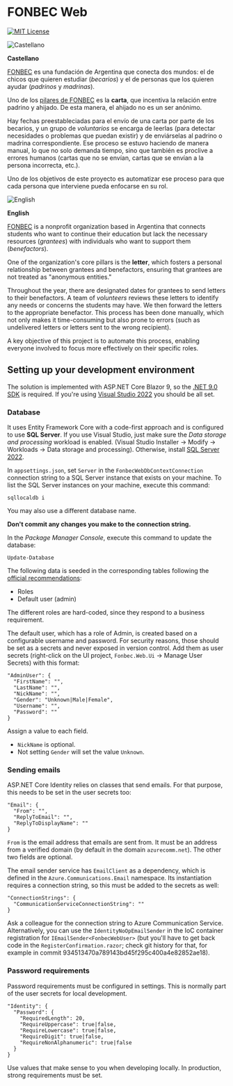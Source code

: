 # FONBEC Web
[![MIT License](https://img.shields.io/badge/license-MIT-green.svg)](https://github.com/ignacioerrico/fonbec-web/blob/main/LICENSE.txt)

![Castellano](https://github.com/madebybowtie/FlagKit/raw/master/Assets/PNG/AR@2x.png?raw=true)

**Castellano**

[FONBEC](http://www.fonbec.org.ar/) es una fundación de Argentina que conecta
dos mundos: el de chicos que quieren estudiar (_becarios_) y el de personas que
los quieren ayudar (_padrinos_ y _madrinas_).

Uno de los [pilares de FONBEC](https://www.fonbec.org.ar/?page_id=12) es la
**carta**, que incentiva la relación entre padrino y ahijado.  De esta manera,
el ahijado no es un ser anónimo.

Hay fechas preestableciadas para el envío de una carta por parte de los
becarios, y un grupo de _voluntarios_ se encarga de leerlas (para detectar
necesidades o problemas que puedan existir) y de enviárselas al padrino o
madrina correspondiente.  Ese proceso se estuvo haciendo de manera manual, lo
que no solo demanda tiempo, sino que también es proclive a errores humanos
(cartas que no se envían, cartas que se envían a la persona incorrecta, etc.).

Uno de los objetivos de este proyecto es automatizar ese proceso para que cada
persona que interviene pueda enfocarse en su rol.

![English](https://github.com/madebybowtie/FlagKit/raw/master/Assets/PNG/US@2x.png?raw=true)

**English**

[FONBEC](http://www.fonbec.org.ar/) is a nonprofit organization based in
Argentina that connects students who want to continue their education but lack
the necessary resources (_grantees_) with individuals who want to support them
(_benefactors_).

One of the organization's core pillars is the **letter**, which fosters a
personal relationship between grantees and benefactors, ensuring that grantees
are not treated as "anonymous entities."

Throughout the year, there are designated dates for grantees to send letters to
their benefactors. A team of _volunteers_ reviews these letters to identify any
needs or concerns the students may have. We then forward the letters to the
appropriate benefactor. This process has been done manually, which not only
makes it time-consuming but also prone to errors (such as undelivered letters or
letters sent to the wrong recipient).

A key objective of this project is to automate this process, enabling everyone
involved to focus more effectively on their specific roles.

## Setting up your development environment

The solution is implemented with ASP.NET Core Blazor 9, so the [.NET 9.0
SDK](https://dotnet.microsoft.com/en-us/download) is required. If you're using
[Visual Studio 2022](https://visualstudio.microsoft.com/) you should be all set.

### Database

It uses Entity Framework Core with a code-first approach and is configured to
use **SQL Server**. If you use Visual Studio, just make sure the _Data storage
and processing_ workload is enabled. (Visual Studio Installer → Modify →
Workloads → Data storage and processing). Otherwise, install [SQL Server
2022](https://www.microsoft.com/en-us/sql-server/sql-server-downloads).

In `appsettings.json`, set `Server` in the `FonbecWebDbContextConnection`
connection string to a SQL Server instance that exists on your machine. To list
the SQL Server instances on your machine, execute this command:

`sqllocaldb i`

You may also use a different database name.

**Don't commit any changes you make to the connection string.**

In the _Package Manager Console_, execute this command to update the database:

`Update-Database`

The following data is seeded in the corresponding tables following the [official
recommendations](https://learn.microsoft.com/en-us/ef/core/modeling/data-seeding):
- Roles
- Default user (admin)

The different roles are hard-coded, since they respond to a business
requirement.

The default user, which has a role of Admin, is created based on a configurable
username and password. For security reasons, those should be set as a secrets
and never exposed in version control. Add them as user secrets (right-click on
the UI project, `Fonbec.Web.Ui` &rarr; Manage User Secrets) with this format:

```
"AdminUser": {
  "FirstName": "",
  "LastName": "",
  "NickName": "",
  "Gender": "Unknown|Male|Female",
  "Username": "",
  "Password": ""
}
```

Assign a value to each field.
- `NickName` is optional.
- Not setting `Gender` will set the value `Unknown`.

### Sending emails

ASP.NET Core Identity relies on classes that send emails.  For that purpose,
this needs to be set in the user secrets too:

```
"Email": {
  "From": "",
  "ReplyToEmail": "",
  "ReplyToDisplayName": ""
}
```

`From` is the email address that emails are sent from.  It must be an address
from a verified domain (by default in the domain `azurecomm.net`).  The other
two fields are optional.

The email sender service has `EmailClient` as a dependency, which is defined in
the `Azure.Communications.Email` namespace.  Its instantiation requires a
connection string, so this must be added to the secrets as well:

```
"ConnectionStrings": {
  "CommunicationServiceConnectionString": ""
}
```

Ask a colleague for the connection string to Azure Communication Service.
Alternatively, you can use the `IdentityNoOpEmailSender` in the IoC container
registration for `IEmailSender<FonbecWebUser>` (but you'll have to get back
code in the `RegisterConfirmation.razor`; check git history for that, for
example in commit 934513470a789143bd45f295c400a4e82852ae18).

### Password requirements

Password requirements must be configured in settings.  This is normally part of
the user secrets for local development.

```
"Identity": {
  "Password": {
    "RequiredLength": 20,
    "RequireUppercase": true|false,
    "RequireLowercase": true|false,
    "RequireDigit": true|false,
    "RequireNonAlphanumeric": true|false
  }
}
```

Use values that make sense to you when developing locally.  In production,
strong requirements must be set.